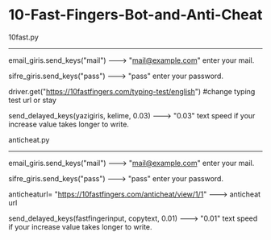 # 10-Fast-Fingers-Bot-and-Anti-Cheat


10fast.py 
____________________________________________________________________________________________________

email_giris.send_keys("mail")   ---> "mail@example.com" enter your mail.

sifre_giris.send_keys("pass")   ---> "pass" enter your password.

driver.get("https://10fastfingers.com/typing-test/english") #change typing test url or stay

send_delayed_keys(yazigiris, kelime, 0.03)   ---> "0.03" text speed if your increase value takes longer to write.

 


anticheat.py
____________________________________________________________________________________________________

email_giris.send_keys("mail")   ---> "mail@example.com" enter your mail.

sifre_giris.send_keys("pass")   ---> "pass" enter your password.

anticheaturl= "https://10fastfingers.com/anticheat/view/1/1"   ---> anticheat url

send_delayed_keys(fastfingerinput, copytext, 0.01)    ---> "0.01" text speed if your increase value takes longer to write.
